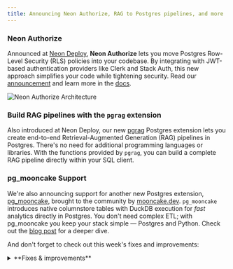 ```yaml
---
title: Announcing Neon Authorize, RAG to Postgres pipelines, and more
---
```


### Neon Authorize

Announced at [Neon Deploy](https://www.youtube.com/watch?v=QDNsxw_3ris&t=289s), **Neon Authorize** lets you move Postgres Row-Level Security (RLS) policies into your codebase. By integrating with JWT-based authentication providers like Clerk and Stack Auth, this new approach simplifies your code while tightening security. Read our [announcement](https://neon.tech/blog/introducing-neon-authorize) and learn more in the [docs](/docs/guides/neon-authorize).

![Neon Authorize Architecture](/docs/guides/neon_authorize_architecture.png)

### Build RAG pipelines with the `pgrag` extension

Also introduced at Neon Deploy, our new [pgrag](/docs/extensions/pgrag) Postgres extension lets you create end-to-end Retrieval-Augmented Generation (RAG) pipelines in Postgres. There's no need for additional programming languages or libraries. With the functions provided by `pgrag`, you can build a complete RAG pipeline directly within your SQL client.

### pg_mooncake Support

We're also announcing support for another new Postgres extension, [pg_mooncake](https://github.com/Mooncake-Labs/pg_mooncake), brought to the community by [mooncake.dev](https://mooncake.dev/). `pg_mooncake` introduces native columnstore tables with DuckDB execution for _fast_ analytics directly in Postgres. You don't need complex ETL; with pg_mooncake you keep your stack simple — Postgres and Python. Check out the [blog post](https://www.mooncake.dev/blog/pgmooncake-neon) for a deeper dive.

And don't forget to check out this week's fixes and improvements:

<details>

<summary>**Fixes & improvements**</summary>

- **Neon Console enhancements**

  - Improved the design and usability of our API Keys page, available under Account Settings. This is in preparation for Organization API keys – coming soon!
  - Cleaned up an issue where you could open both the **Time Travel** and **Generate with AI** popups in the SQL Editor at the same time.
  - Fixed an issue where removed members were sent to the organization page they no longer belong to when logging back in, causing an error. They now go to their personal page, as expected.
  - Added `HINTS` to the AI response when you run a failed query in the SQL Editor. For example, if you try to run an experimental Postgres extension like `pgrag`, along with the Error description, the AI response also gives the HINT: `to proceed with installation, run SET neon.allow_unstable_extensions='true'`

- **Neon API changes**

  We've introduced a new [Get active regions](https://api-docs.neon.tech/reference/getactiveregions) endpoint for retrieving a list of regions supported by Neon. The response body includes data such as the region ID, name, and the region's approximate geographical latitude and longitude.

  ```bash
  curl --request GET \
     --url https://console.neon.tech/api/v2/regions \
     --header 'accept: application/json' \
     --header 'authorization: Bearer $NEON_API_KEY'
  ```

</details>
